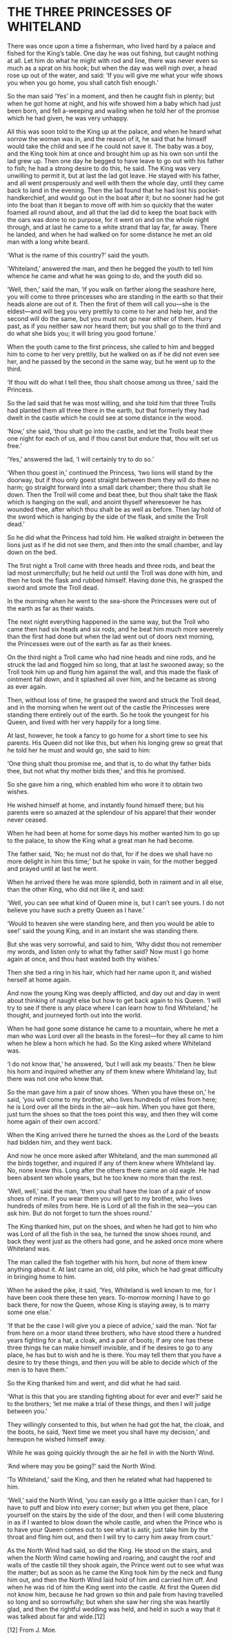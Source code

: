 # THE THREE PRINCESSES OF WHITELAND


There was once upon a time a fisherman, who lived hard by a palace and
fished for the King’s table. One day he was out fishing, but caught
nothing at all. Let him do what he might with rod and line, there was
never even so much as a sprat on his hook; but when the day was well
nigh over, a head rose up out of the water, and said: ‘If you will give
me what your wife shows you when you go home, you shall catch fish
enough.’

So the man said ‘Yes’ in a moment, and then he caught fish in plenty;
but when he got home at night, and his wife showed him a baby which had
just been born, and fell a-weeping and wailing when he told her of the
promise which he had given, he was very unhappy.

All this was soon told to the King up at the palace, and when he heard
what sorrow the woman was in, and the reason of it, he said that he
himself would take the child and see if he could not save it. The baby
was a boy, and the King took him at once and brought him up as his own
son until the lad grew up. Then one day he begged to have leave to go
out with his father to fish; he had a strong desire to do this, he
said. The King was very unwilling to permit it, but at last the lad got
leave. He stayed with his father, and all went prosperously and well
with them the whole day, until they came back to land in the evening.
Then the lad found that he had lost his pocket-handkerchief, and would
go out in the boat after it; but no sooner had he got into the boat
than it began to move off with him so quickly that the water foamed all
round about, and all that the lad did to keep the boat back with the
oars was done to no purpose, for it went on and on the whole night
through, and at last he came to a white strand that lay far, far away.
There he landed, and when he had walked on for some distance he met an
old man with a long white beard.

‘What is the name of this country?’ said the youth.

‘Whiteland,’ answered the man, and then he begged the youth to tell him
whence he came and what he was going to do, and the youth did so.

‘Well, then,’ said the man, ‘if you walk on farther along the seashore
here, you will come to three princesses who are standing in the earth
so that their heads alone are out of it. Then the first of them will
call you—she is the eldest—and will beg you very prettily to come to
her and help her, and the second will do the same, but you must not go
near either of them. Hurry past, as if you neither saw nor heard them;
but you shall go to the third and do what she bids you; it will bring
you good fortune.’

When the youth came to the first princess, she called to him and begged
him to come to her very prettily, but he walked on as if he did not
even see her, and he passed by the second in the same way, but he went
up to the third.

‘If thou wilt do what I tell thee, thou shalt choose among us three,’
said the Princess.

So the lad said that he was most willing, and she told him that three
Trolls had planted them all three there in the earth, but that formerly
they had dwelt in the castle which he could see at some distance in the
wood.

‘Now,’ she said, ‘thou shalt go into the castle, and let the Trolls
beat thee one night for each of us, and if thou canst but endure that,
thou wilt set us free.’

‘Yes,’ answered the lad, ‘I will certainly try to do so.’

‘When thou goest in,’ continued the Princess, ‘two lions will stand by
the doorway, but if thou only goest straight between them they will do
thee no harm; go straight forward into a small dark chamber; there thou
shalt lie down. Then the Troll will come and beat thee, but thou shalt
take the flask which is hanging on the wall, and anoint thyself
wheresoever he has wounded thee, after which thou shalt be as well as
before. Then lay hold of the sword which is hanging by the side of the
flask, and smite the Troll dead.’

So he did what the Princess had told him. He walked straight in between
the lions just as if he did not see them, and then into the small
chamber, and lay down on the bed.

The first night a Troll came with three heads and three rods, and beat
the lad most unmercifully; but he held out until the Troll was done
with him, and then he took the flask and rubbed himself. Having done
this, he grasped the sword and smote the Troll dead.

In the morning when he went to the sea-shore the Princesses were out of
the earth as far as their waists.

The next night everything happened in the same way, but the Troll who
came then had six heads and six rods, and he beat him much more
severely than the first had done but when the lad went out of doors
next morning, the Princesses were out of the earth as far as their
knees.

On the third night a Troll came who had nine heads and nine rods, and
he struck the lad and flogged him so long, that at last he swooned
away; so the Troll took him up and flung him against the wall, and this
made the flask of ointment fall down, and it splashed all over him, and
he became as strong as ever again.

Then, without loss of time, he grasped the sword and struck the Troll
dead, and in the morning when he went out of the castle the Princesses
were standing there entirely out of the earth. So he took the youngest
for his Queen, and lived with her very happily for a long time.

At last, however, he took a fancy to go home for a short time to see
his parents. His Queen did not like this, but when his longing grew so
great that he told her he must and would go, she said to him:

‘One thing shalt thou promise me, and that is, to do what thy father
bids thee, but not what thy mother bids thee,’ and this he promised.

So she gave him a ring, which enabled him who wore it to obtain two
wishes.

He wished himself at home, and instantly found himself there; but his
parents were so amazed at the splendour of his apparel that their
wonder never ceased.

When he had been at home for some days his mother wanted him to go up
to the palace, to show the King what a great man he had become.

The father said, ‘No; he must not do that, for if he does we shall have
no more delight in him this time;’ but he spoke in vain, for the mother
begged and prayed until at last he went.

When he arrived there he was more splendid, both in raiment and in all
else, than the other King, who did not like it, and said:

‘Well, you can see what kind of Queen mine is, but I can’t see yours. I
do not believe you have such a pretty Queen as I have.’

‘Would to heaven she were standing here, and then you would be able to
see!’ said the young King, and in an instant she was standing there.

But she was very sorrowful, and said to him, ‘Why didst thou not
remember my words, and listen only to what thy father said? Now must I
go home again at once, and thou hast wasted both thy wishes.’

Then she tied a ring in his hair, which had her name upon it, and
wished herself at home again.

And now the young King was deeply afflicted, and day out and day in
went about thinking of naught else but how to get back again to his
Queen. ‘I will try to see if there is any place where I can learn how
to find Whiteland,’ he thought, and journeyed forth out into the world.

When he had gone some distance he came to a mountain, where he met a
man who was Lord over all the beasts in the forest—for they all came to
him when he blew a horn which he had. So the King asked where Whiteland
was.

‘I do not know that,’ he answered, ‘but I will ask my beasts.’ Then he
blew his horn and inquired whether any of them knew where Whiteland
lay, but there was not one who knew that.

So the man gave him a pair of snow shoes. ‘When you have these on,’ he
said, ‘you will come to my brother, who lives hundreds of miles from
here; he is Lord over all the birds in the air—ask him. When you have
got there, just turn the shoes so that the toes point this way, and
then they will come home again of their own accord.’

When the King arrived there he turned the shoes as the Lord of the
beasts had bidden him, and they went back.

And now he once more asked after Whiteland, and the man summoned all
the birds together, and inquired if any of them knew where Whiteland
lay. No, none knew this. Long after the others there came an old eagle.
He had been absent ten whole years, but he too knew no more than the
rest.

‘Well, well,’ said the man, ‘then you shall have the loan of a pair of
snow shoes of mine. If you wear them you will get to my brother, who
lives hundreds of miles from here. He is Lord of all the fish in the
sea—you can ask him. But do not forget to turn the shoes round.’

The King thanked him, put on the shoes, and when he had got to him who
was Lord of all the fish in the sea, he turned the snow shoes round,
and back they went just as the others had gone, and he asked once more
where Whiteland was.

The man called the fish together with his horn, but none of them knew
anything about it. At last came an old, old pike, which he had great
difficulty in bringing home to him.

When he asked the pike, it said, ‘Yes, Whiteland is well known to me,
for I have been cook there these ten years. To-morrow morning I have to
go back there, for now the Queen, whose King is staying away, is to
marry some one else.’

‘If that be the case I will give you a piece of advice,’ said the man.
‘Not far from here on a moor stand three brothers, who have stood there
a hundred years fighting for a hat, a cloak, and a pair of boots; if
any one has these three things he can make himself invisible, and if he
desires to go to any place, he has but to wish and he is there. You may
tell them that you have a desire to try these things, and then you will
be able to decide which of the men is to have them.’

So the King thanked him and went, and did what he had said.

‘What is this that you are standing fighting about for ever and ever?’
said he to the brothers; ‘let me make a trial of these things, and then
I will judge between you.’

They willingly consented to this, but when he had got the hat, the
cloak, and the boots, he said, ‘Next time we meet you shall have my
decision,’ and hereupon he wished himself away.

While he was going quickly through the air he fell in with the North
Wind.

‘And where may you be going?’ said the North Wind.

‘To Whiteland,’ said the King, and then he related what had happened to
him.

‘Well,’ said the North Wind, ‘you can easily go a little quicker than I
can, for I have to puff and blow into every corner; but when you get
there, place yourself on the stairs by the side of the door, and then I
will come blustering in as if I wanted to blow down the whole castle,
and when the Prince who is to have your Queen comes out to see what is
astir, just take him by the throat and fling him out, and then I will
try to carry him away from court.’

As the North Wind had said, so did the King. He stood on the stairs,
and when the North Wind came howling and roaring, and caught the roof
and walls of the castle till they shook again, the Prince went out to
see what was the matter; but as soon as he came the King took him by
the neck and flung him out, and then the North Wind laid hold of him
and carried him off. And when he was rid of him the King went into the
castle. At first the Queen did not know him, because he had grown so
thin and pale from having travelled so long and so sorrowfully; but
when she saw her ring she was heartily glad, and then the rightful
wedding was held, and held in such a way that it was talked about far
and wide.[12]

 [12] From J. Moe.

